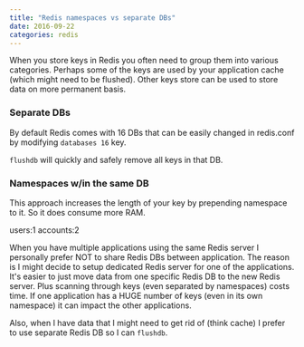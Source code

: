 ```yaml
---
title: "Redis namespaces vs separate DBs"
date: 2016-09-22
categories: redis
---
```


When you store keys in Redis you often need to group them into various categories.  Perhaps some of the keys are used by your application cache (which might need to be flushed).  Other keys store can be used to store data on more permanent basis.  


### Separate DBs

By default Redis comes with 16 DBs that can be easily changed in redis.conf by modifying `databases 16` key.  

`flushdb` will quickly and safely remove all keys in that DB.  


### Namespaces w/in the same DB

This approach increases the length of your key by prepending namespace to it.  So it does consume more RAM.  

users:1
accounts:2


When you have multiple applications using the same Redis server I personally prefer NOT to share Redis DBs between application.  The reason is I might decide to setup dedicated Redis server for one of the applications.  It's easier to just move data from one specific Redis DB to the new Redis server.  Plus scanning through keys (even separated by namespaces) costs time.  If one application has a HUGE number of keys (even in its own namespace) it can impact the other applications.  

Also, when I have data that I might need to get rid of (think cache) I prefer to use separate Redis DB so I can `flushdb`.  